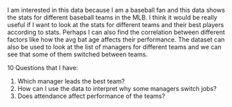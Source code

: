 I am interested in this data because I am a baseball fan and this data shows the stats for different baseball teams in the MLB. I think it would be really useful if I want to look at the stats for different teams and their best players according to stats. Perhaps I can also find the correlation between different factors like how the avg bat age affects their performance. The dataset can also be used to look at the list of managers for different teams and we can see that some of them switched between teams. 

10 Questions that I have:
1. Which manager leads the best team?
2. How can I use the data to interpret why some managers switch jobs?
3. Does attendance affect performance of the teams?
